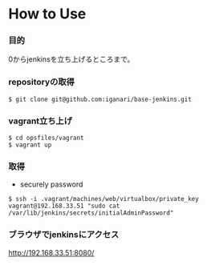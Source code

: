 # How to Use

### 目的

0からjenkinsを立ち上げるところまで。

### repositoryの取得

```
$ git clone git@github.com:iganari/base-jenkins.git
```

### vagrant立ち上げ

```
$ cd opsfiles/vagrant
$ vagrant up
```

### 取得

+ securely password

```
$ ssh -i .vagrant/machines/web/virtualbox/private_key vagrant@192.168.33.51 "sudo cat /var/lib/jenkins/secrets/initialAdminPassword"
```

### ブラウザでjenkinsにアクセス

http://192.168.33.51:8080/
